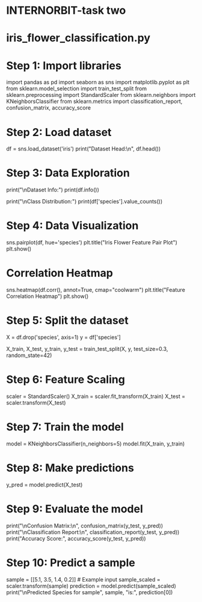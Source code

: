 # INTERNORBIT-task two
# iris_flower_classification.py

# Step 1: Import libraries
import pandas as pd
import seaborn as sns
import matplotlib.pyplot as plt
from sklearn.model_selection import train_test_split
from sklearn.preprocessing import StandardScaler
from sklearn.neighbors import KNeighborsClassifier
from sklearn.metrics import classification_report, confusion_matrix, accuracy_score

# Step 2: Load dataset
df = sns.load_dataset('iris')
print("Dataset Head:\n", df.head())

# Step 3: Data Exploration
print("\nDataset Info:")
print(df.info())

print("\nClass Distribution:")
print(df['species'].value_counts())

# Step 4: Data Visualization
sns.pairplot(df, hue='species')
plt.title("Iris Flower Feature Pair Plot")
plt.show()

# Correlation Heatmap
sns.heatmap(df.corr(), annot=True, cmap="coolwarm")
plt.title("Feature Correlation Heatmap")
plt.show()

# Step 5: Split the dataset
X = df.drop('species', axis=1)
y = df['species']

X_train, X_test, y_train, y_test = train_test_split(X, y, test_size=0.3, random_state=42)

# Step 6: Feature Scaling
scaler = StandardScaler()
X_train = scaler.fit_transform(X_train)
X_test = scaler.transform(X_test)

# Step 7: Train the model
model = KNeighborsClassifier(n_neighbors=5)
model.fit(X_train, y_train)

# Step 8: Make predictions
y_pred = model.predict(X_test)

# Step 9: Evaluate the model
print("\nConfusion Matrix:\n", confusion_matrix(y_test, y_pred))
print("\nClassification Report:\n", classification_report(y_test, y_pred))
print("Accuracy Score:", accuracy_score(y_test, y_pred))

# Step 10: Predict a sample
sample = [[5.1, 3.5, 1.4, 0.2]]  # Example input
sample_scaled = scaler.transform(sample)
prediction = model.predict(sample_scaled)
print("\nPredicted Species for sample", sample, "is:", prediction[0])
